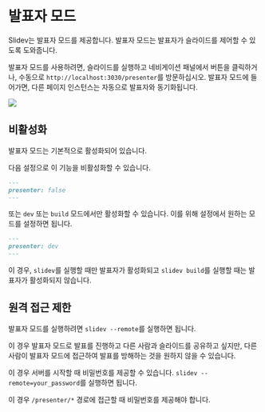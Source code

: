 # 발표자 모드

Slidev는 발표자 모드를 제공합니다. 발표자 모드는 발표자가 슬라이드를 제어할 수 있도록 도와줍니다.

발표자 모드를 사용하려면, 슬라이드를 실행하고 네비게이션 패널에서 <carbon-user-speaker class="inline-icon-btn"/> 버튼을 클릭하거나, 수동으로 `http://localhost:3030/presenter`를 방문하십시오. 발표자 모드에 들어가면, 다른 페이지 인스턴스는 자동으로 발표자와 동기화됩니다.

![](/screenshots/presenter-mode.png)

## 비활성화

발표자 모드는 기본적으로 활성화되어 있습니다.

다음 설정으로 이 기능을 비활성화할 수 있습니다.

```md
---
presenter: false
---
```

또는 `dev` 또는 `build` 모드에서만 활성화할 수 있습니다. 이를 위해 설정에서 원하는 모드를 설정하면 됩니다.
```md
---
presenter: dev
---
```
이 경우, `slidev`를 실행할 때만 발표자가 활성화되고 `slidev build`를 실행할 때는 발표자가 활성화되지 않습니다.

## 원격 접근 제한

발표자 모드를 실행하려면 `slidev --remote`를 실행하면 됩니다.

이 경우 발표자 모드로 발표를 진행하고 다른 사람과 슬라이드를 공유하고 싶지만, 다른 사람이 발표자 모드에 접근하여 발표를 방해하는 것을 원하지 않을 수 있습니다.

이 경우 서버를 시작할 때 비밀번호를 제공할 수 있습니다. `slidev --remote=your_password`를 실행하면 됩니다.

이 경우 `/presenter/*` 경로에 접근할 때 비밀번호를 제공해야 합니다.

